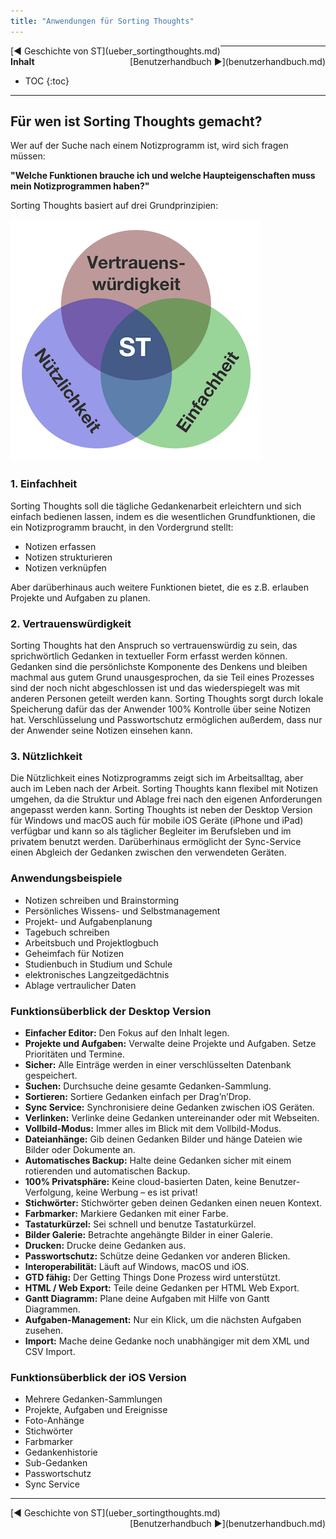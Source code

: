 ```yaml
---
title: "Anwendungen für Sorting Thoughts"
---
```


<div class="pageNavigation">
<div style="float:left;">
   [◀️ Geschichte von ST](ueber_sortingthoughts.md)
</div>
<div style="float:right;">
  [Benutzerhandbuch ▶️](benutzerhandbuch.md)
</div>
</div>

---------------
__Inhalt__
* TOC
{:toc}
---------------

## Für wen ist Sorting Thoughts gemacht?

Wer auf der Suche nach einem Notizprogramm ist, wird sich fragen müssen:

**"Welche Funktionen brauche ich und welche Haupteigenschaften muss mein Notizprogrammen haben?"**

Sorting Thoughts basiert auf drei Grundprinzipien:

![ST-Grundprinzipien](/assets/images/ST-Grundprinzipien.png)

### 1. Einfachheit

Sorting Thoughts soll die tägliche Gedankenarbeit erleichtern und sich einfach bedienen lassen, indem es die wesentlichen Grundfunktionen, die ein Notizprogramm braucht, in den Vordergrund stellt:

* Notizen erfassen
* Notizen strukturieren
* Notizen verknüpfen

Aber darüberhinaus auch weitere Funktionen bietet, die es z.B. erlauben Projekte und Aufgaben zu planen.

### 2. Vertrauenswürdigkeit

Sorting Thoughts hat den Anspruch so vertrauenswürdig zu sein, das sprichwörtlich Gedanken in textueller Form erfasst werden können. Gedanken sind die persönlichste Komponente des Denkens und bleiben machmal aus gutem Grund unausgesprochen, da sie Teil eines Prozesses sind der noch nicht abgeschlossen ist und das wiederspiegelt was mit anderen Personen geteilt werden kann. Sorting Thoughts sorgt durch lokale Speicherung dafür das der Anwender 100% Kontrolle über seine Notizen hat. Verschlüsselung und Passwortschutz ermöglichen außerdem, dass nur der Anwender seine Notizen einsehen kann.

### 3. Nützlichkeit

Die Nützlichkeit eines Notizprogramms zeigt sich im Arbeitsalltag, aber auch im Leben nach der Arbeit. Sorting Thoughts kann flexibel mit Notizen umgehen, da die Struktur und Ablage frei nach den eigenen Anforderungen angepasst werden kann. Sorting Thoughts ist neben der Desktop Version für Windows und macOS auch für mobile iOS Geräte (iPhone und iPad) verfügbar und kann so als täglicher Begleiter im Berufsleben und im privatem benutzt werden. Darüberhinaus ermöglicht der Sync-Service einen Abgleich der Gedanken zwischen den verwendeten Geräten.

### Anwendungsbeispiele

* Notizen schreiben und Brainstorming
* Persönliches Wissens- und Selbstmanagement
* Projekt- und Aufgabenplanung
* Tagebuch schreiben
* Arbeitsbuch und Projektlogbuch
* Geheimfach für Notizen
* Studienbuch	in Studium und Schule
* elektronisches Langzeitgedächtnis
* Ablage vertraulicher Daten

### Funktionsüberblick der Desktop Version

* **Einfacher Editor:** Den Fokus auf den Inhalt legen.
* **Projekte und Aufgaben:** Verwalte deine Projekte und Aufgaben. Setze Prioritäten und Termine.
* **Sicher:** Alle Einträge werden in einer verschlüsselten Datenbank gespeichert.
* **Suchen:** Durchsuche deine gesamte Gedanken-Sammlung.
* **Sortieren:** Sortiere Gedanken einfach per Drag’n’Drop.
* **Sync Service:** Synchronisiere deine Gedanken zwischen iOS Geräten.
* **Verlinken:** Verlinke deine Gedanken untereinander oder mit Webseiten.
* **Vollbild-Modus:** Immer alles im Blick mit dem Vollbild-Modus.
* **Dateianhänge:** Gib deinen Gedanken Bilder und hänge Dateien wie Bilder oder Dokumente an.
* **Automatisches Backup:** Halte deine Gedanken sicher mit einem rotierenden und automatischen Backup.
* **100% Privatsphäre:** Keine cloud-basierten Daten, keine Benutzer-Verfolgung, keine Werbung – es ist privat!
* **Stichwörter:** Stichwörter geben deinen Gedanken einen neuen Kontext.
* **Farbmarker:** Markiere Gedanken mit einer Farbe.
* **Tastaturkürzel:** Sei schnell und benutze Tastaturkürzel.
* **Bilder Galerie:** Betrachte angehängte Bilder in einer Galerie.
* **Drucken:** Drucke deine Gedanken aus.
* **Passwortschutz:** Schütze deine Gedanken vor anderen Blicken.
* **Interoperabilität:** Läuft auf Windows, macOS und iOS.
* **GTD fähig:** Der Getting Things Done Prozess wird unterstützt.
* **HTML / Web Export:** Teile deine Gedanken per HTML Web Export.
* **Gantt Diagramm:** Plane deine Aufgaben mit Hilfe von Gantt Diagrammen.
* **Aufgaben-Management:** Nur ein Klick, um die nächsten Aufgaben zusehen.
* **Import:** Mache deine Gedanke noch unabhängiger mit dem XML und CSV Import.


### Funktionsüberblick der iOS Version

* Mehrere Gedanken-Sammlungen
* Projekte, Aufgaben und Ereignisse
* Foto-Anhänge
* Stichwörter
* Farbmarker
* Gedankenhistorie
* Sub-Gedanken
* Passwortschutz
* Sync Service

---------------

<div class="pageNavigation">
<div style="float:left;">
   [◀️ Geschichte von ST](ueber_sortingthoughts.md)
</div>
<div style="float:right;">
  [Benutzerhandbuch ▶️](benutzerhandbuch.md)
</div>
</div>
